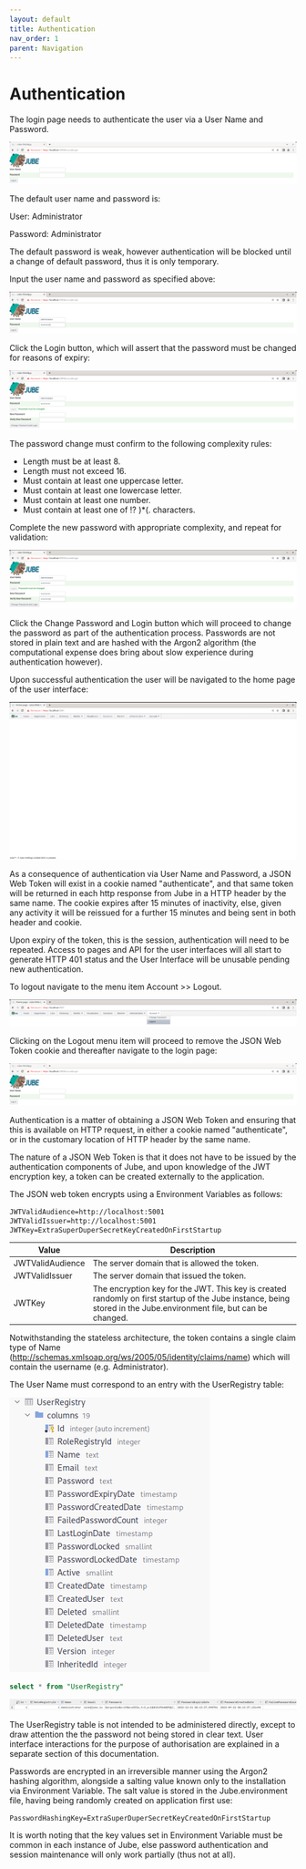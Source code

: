 ```yaml
---
layout: default
title: Authentication
nav_order: 1
parent: Navigation
---
```


# Authentication
The login page needs to authenticate the user via a User Name and Password.

![Image](LoginPageRaw.png)

The default user name and password is:

User: Administrator

Password: Administrator

The default password is weak, however authentication will be blocked until a change of default password, thus it is only temporary.

Input the user name and password as specified above:

![Image](LoginPagePasswordDefault.png)

Click the Login button, which will assert that the password must be changed for reasons of expiry:

![Image](LoginPageAssertPasswordChange.png)

The password change must confirm to the following complexity rules:

* Length must be at least 8.
* Length must not exceed 16.
* Must contain at least one uppercase letter.
* Must contain at least one lowercase letter.
* Must contain at least one number.
* Must contain at least one of !? )*(. characters.

Complete the new password with appropriate complexity, and repeat for validation:

![Image](LoginPageWithNewPassword.png)

Click the Change Password and Login button which will proceed to change the password as part of the authentication process. Passwords are not stored in plain text and are hashed with the Argon2 algorithm (the computational expense does bring about slow experience during authentication however).

Upon successful authentication the user will be navigated to the home page of the user interface:

![Image](BlankHomePageAfterLogin.png)

As a consequence of authentication via User Name and Password,  a JSON Web Token will exist in a cookie named "authenticate", and that same token will be returned in each http response from Jube in a HTTP header by the same name.  The cookie expires after 15 minutes of inactivity,  else,  given any activity it will be reissued for a further 15 minutes and being sent in both header and cookie.

Upon expiry of the token,  this is the session, authentication will need to be repeated.  Access to pages and API for the user interfaces will all start to generate HTTP 401 status and the User Interface will be unusable pending new authentication.

To logout navigate to the menu item Account >> Logout.

![Image](LogoutMenu.png)

Clicking on the Logout menu item will proceed to remove the JSON Web Token cookie and thereafter navigate to the login page:

![Image](LoginPageRaw.png)

Authentication is a matter of obtaining a JSON Web Token and ensuring that this is available on HTTP request, in either a cookie named "authenticate", or in the customary location of HTTP header by the same name.

The nature of a JSON Web Token is that it does not have to be issued by the authentication components of Jube,  and upon knowledge of the JWT encryption key, a token can be created externally to the application.

The JSON web token encrypts using a Environment Variables as follows:

```text
JWTValidAudience=http://localhost:5001
JWTValidIssuer=http://localhost:5001
JWTKey=ExtraSuperDuperSecretKeyCreatedOnFirstStartup
```

| Value            | Description                                                                                                                                                           |
|------------------|-----------------------------------------------------------------------------------------------------------------------------------------------------------------------|
| JWTValidAudience | The server domain that is allowed the token.                                                                                                                          |
| JWTValidIssuer   | The server domain that issued the token.                                                                                                                              |
| JWTKey           | The encryption key for the JWT.  This key is created randomly on first startup of the Jube instance,  being stored in the Jube.environment file,  but can be changed. |

Notwithstanding the stateless architecture, the token contains a single claim type of Name (http://schemas.xmlsoap.org/ws/2005/05/identity/claims/name) which will contain the username (e.g. Administrator).

The User Name must correspond to an entry with the UserRegistry table:

![Image](UserRegistryTableDefinition.png)

```sql
select * from "UserRegistry"
```

![Image](UserRegistryTableData.png)

The UserRegistry table is not intended to be administered directly, except to draw attention the the password not being stored in clear text. User interface interactions for the purpose of authorisation are explained in a separate section of this documentation.

Passwords are encrypted in an irreversible manner using the Argon2 hashing algorithm, alongside a salting value known only to the installation via Environment Variable. The salt value is stored in the Jube.environment file, having being randomly created on application first use:

```text
PasswordHashingKey=ExtraSuperDuperSecretKeyCreatedOnFirstStartup
```

It is worth noting that the key values set in Environment Variable must be common in each instance of Jube,  else password authentication and session maintenance will only work partially (thus not at all).